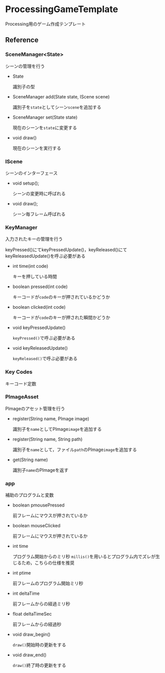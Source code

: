 # ProcessingGameTemplate

Processing用のゲーム作成テンプレート

## Reference

### SceneManager\<State\>

シーンの管理を行う

- State

  識別子の型

- SceneManager add(State state, IScene scene)

  識別子を`state`としてシーン`scene`を追加する

- SceneManager set(State state)

  現在のシーンを`state`に変更する

- void draw()

  現在のシーンを実行する

### IScene

シーンのインターフェース

- void setup();

  シーンの変更時に呼ばれる

- void draw();

  シーン毎フレーム呼ばれる

### KeyManager

入力されたキーの管理を行う

keyPressed()にてkeyPressedUpdate()，keyReleased()にてkeyReleasedUpdate()を呼ぶ必要がある

- int time(int code)

  キーを押している時間

- boolean pressed(int code)

  キーコードが`code`のキーが押されているかどうか

- boolean clicked(int code)

  キーコードが`code`のキーが押された瞬間かどうか

- void keyPressedUpdate()

  `keyPressed()`で呼ぶ必要がある

- void keyReleasedUpdate()

  `keyReleased()`で呼ぶ必要がある

### Key Codes

キーコード定数

### PImageAsset

PImageのアセット管理を行う

- register(String name, PImage image)

  識別子を`name`としてPImage`image`を追加する

- register(String name, String path)

  識別子を`name`として，ファイル`path`のPImage`image`を追加する

- get(String name)
  
  識別子`name`のPImageを返す

### app

補助のプログラムと変数

- boolean pmousePressed

  前フレームにマウスが押されているか

- boolean mouseClicked

  前フレームにマウスが押されているか

- int time

  プログラム開始からのミリ秒
  `millis()`を用いるとプログラム内でズレが生じるため，こちらの仕様を推奨

- int ptime

  前フレームのプログラム開始ミリ秒

- int deltaTime

  前フレームからの経過ミリ秒

- float deltaTimeSec

  前フレームからの経過秒

- void draw_begin()

  `draw()`開始時の更新をする

- void draw_end()

  `draw()`終了時の更新をする
